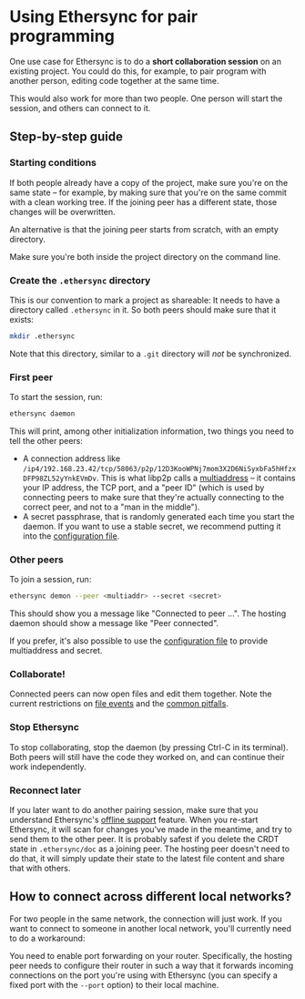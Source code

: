 # Using Ethersync for pair programming

One use case for Ethersync is to do a **short collaboration session** on an existing project. You could do this, for example, to pair program with another person, editing code together at the same time.

This would also work for more than two people. One person will start the session, and others can connect to it.

## Step-by-step guide

### Starting conditions

If both people already have a copy of the project, make sure you're on the same state – for example, by making sure that you're on the same commit with a clean working tree. If the joining peer has a different state, those changes will be overwritten.

An alternative is that the joining peer starts from scratch, with an empty directory.

Make sure you're both inside the project directory on the command line.

### Create the `.ethersync` directory

This is our convention to mark a project as shareable: It needs to have a directory called `.ethersync` in it. So both peers should make sure that it exists:

```bash
mkdir .ethersync
```
Note that this directory, similar to a `.git` directory will *not* be synchronized.

### First peer

To start the session, run:

```bash
ethersync daemon
```

This will print, among other initialization information, two things you need to tell the other peers:

- A connection address like `/ip4/192.168.23.42/tcp/58063/p2p/12D3KooWPNj7mom3X2D6NiSyxbFa5hHfzxDFP98ZL52yYnkEVmDv`. This is what libp2p calls a [multiaddress](https://docs.libp2p.io/concepts/fundamentals/addressing/) – it contains your IP address, the TCP port, and a "peer ID" (which is used by connecting peers to make sure that they're actually connecting to the correct peer, and not to a "man in the middle").
- A secret passphrase, that is randomly generated each time you start the daemon. If you want to use a stable secret, we recommend putting it into the [configuration file](../features/configuration.md).

### Other peers

To join a session, run:

```bash
ethersync demon --peer <multiaddr> --secret <secret>
```

This should show you a message like "Connected to peer ...". The hosting daemon should show a message like "Peer connected".

If you prefer, it's also possible to use the [configuration file](../features/configuration.md) to provide multiaddress and secret.

### Collaborate!

Connected peers can now open files and edit them together. Note the current restrictions on [file events](../features/file-events.md) and the [common pitfalls](../features/workarounds.md).

### Stop Ethersync

To stop collaborating, stop the daemon (by pressing Ctrl-C in its terminal). Both peers will still have the code they worked on, and can continue their work independently.

### Reconnect later

If you later want to do another pairing session, make sure that you understand Ethersync's [offline support](../features/offline-support.md) feature. When you re-start Ethersync, it will scan for changes you've made in the meantime, and try to send them to the other peer. It is probably safest if you delete the CRDT state in `.ethersync/doc` as a joining peer. The hosting peer doesn't need to do that, it will simply update their state to the latest file content and share that with others.

## How to connect across different local networks?

For two people in the same network, the connection will just work. If you want to connect to someone in another local network, you'll currently need to do a workaround:

You need to enable port forwarding on your router. Specifically, the hosting peer needs to configure their router in such a way that it forwards incoming connections on the port you're using with Ethersync (you can specify a fixed port with the `--port` option) to their local machine.
